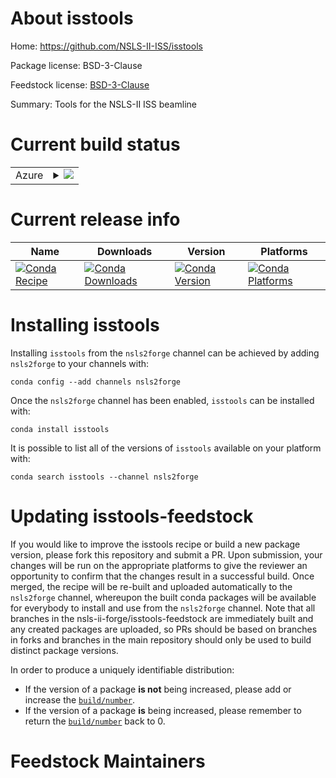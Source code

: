 About isstools
==============

Home: https://github.com/NSLS-II-ISS/isstools

Package license: BSD-3-Clause

Feedstock license: [BSD-3-Clause](https://github.com/nsls-ii-forge/isstools-feedstock/blob/master/LICENSE.txt)

Summary: Tools for the NSLS-II ISS beamline

Current build status
====================


<table>
    
  <tr>
    <td>Azure</td>
    <td>
      <details>
        <summary>
          <a href="https://dev.azure.com/nsls2forge/nsls2forge/_build/latest?definitionId=208&branchName=master">
            <img src="https://dev.azure.com/nsls2forge/nsls2forge/_apis/build/status/isstools-feedstock?branchName=master">
          </a>
        </summary>
        <table>
          <thead><tr><th>Variant</th><th>Status</th></tr></thead>
          <tbody><tr>
              <td>linux_64_python3.7</td>
              <td>
                <a href="https://dev.azure.com/nsls2forge/nsls2forge/_build/latest?definitionId=208&branchName=master">
                  <img src="https://dev.azure.com/nsls2forge/nsls2forge/_apis/build/status/isstools-feedstock?branchName=master&jobName=linux&configuration=linux_64_python3.7" alt="variant">
                </a>
              </td>
            </tr><tr>
              <td>linux_64_python3.8</td>
              <td>
                <a href="https://dev.azure.com/nsls2forge/nsls2forge/_build/latest?definitionId=208&branchName=master">
                  <img src="https://dev.azure.com/nsls2forge/nsls2forge/_apis/build/status/isstools-feedstock?branchName=master&jobName=linux&configuration=linux_64_python3.8" alt="variant">
                </a>
              </td>
            </tr><tr>
              <td>linux_64_python3.9</td>
              <td>
                <a href="https://dev.azure.com/nsls2forge/nsls2forge/_build/latest?definitionId=208&branchName=master">
                  <img src="https://dev.azure.com/nsls2forge/nsls2forge/_apis/build/status/isstools-feedstock?branchName=master&jobName=linux&configuration=linux_64_python3.9" alt="variant">
                </a>
              </td>
            </tr><tr>
              <td>osx_64_python3.7</td>
              <td>
                <a href="https://dev.azure.com/nsls2forge/nsls2forge/_build/latest?definitionId=208&branchName=master">
                  <img src="https://dev.azure.com/nsls2forge/nsls2forge/_apis/build/status/isstools-feedstock?branchName=master&jobName=osx&configuration=osx_64_python3.7" alt="variant">
                </a>
              </td>
            </tr><tr>
              <td>osx_64_python3.8</td>
              <td>
                <a href="https://dev.azure.com/nsls2forge/nsls2forge/_build/latest?definitionId=208&branchName=master">
                  <img src="https://dev.azure.com/nsls2forge/nsls2forge/_apis/build/status/isstools-feedstock?branchName=master&jobName=osx&configuration=osx_64_python3.8" alt="variant">
                </a>
              </td>
            </tr><tr>
              <td>osx_64_python3.9</td>
              <td>
                <a href="https://dev.azure.com/nsls2forge/nsls2forge/_build/latest?definitionId=208&branchName=master">
                  <img src="https://dev.azure.com/nsls2forge/nsls2forge/_apis/build/status/isstools-feedstock?branchName=master&jobName=osx&configuration=osx_64_python3.9" alt="variant">
                </a>
              </td>
            </tr><tr>
              <td>win_64_python3.7</td>
              <td>
                <a href="https://dev.azure.com/nsls2forge/nsls2forge/_build/latest?definitionId=208&branchName=master">
                  <img src="https://dev.azure.com/nsls2forge/nsls2forge/_apis/build/status/isstools-feedstock?branchName=master&jobName=win&configuration=win_64_python3.7" alt="variant">
                </a>
              </td>
            </tr><tr>
              <td>win_64_python3.8</td>
              <td>
                <a href="https://dev.azure.com/nsls2forge/nsls2forge/_build/latest?definitionId=208&branchName=master">
                  <img src="https://dev.azure.com/nsls2forge/nsls2forge/_apis/build/status/isstools-feedstock?branchName=master&jobName=win&configuration=win_64_python3.8" alt="variant">
                </a>
              </td>
            </tr><tr>
              <td>win_64_python3.9</td>
              <td>
                <a href="https://dev.azure.com/nsls2forge/nsls2forge/_build/latest?definitionId=208&branchName=master">
                  <img src="https://dev.azure.com/nsls2forge/nsls2forge/_apis/build/status/isstools-feedstock?branchName=master&jobName=win&configuration=win_64_python3.9" alt="variant">
                </a>
              </td>
            </tr>
          </tbody>
        </table>
      </details>
    </td>
  </tr>
</table>

Current release info
====================

| Name | Downloads | Version | Platforms |
| --- | --- | --- | --- |
| [![Conda Recipe](https://img.shields.io/badge/recipe-isstools-green.svg)](https://anaconda.org/nsls2forge/isstools) | [![Conda Downloads](https://img.shields.io/conda/dn/nsls2forge/isstools.svg)](https://anaconda.org/nsls2forge/isstools) | [![Conda Version](https://img.shields.io/conda/vn/nsls2forge/isstools.svg)](https://anaconda.org/nsls2forge/isstools) | [![Conda Platforms](https://img.shields.io/conda/pn/nsls2forge/isstools.svg)](https://anaconda.org/nsls2forge/isstools) |

Installing isstools
===================

Installing `isstools` from the `nsls2forge` channel can be achieved by adding `nsls2forge` to your channels with:

```
conda config --add channels nsls2forge
```

Once the `nsls2forge` channel has been enabled, `isstools` can be installed with:

```
conda install isstools
```

It is possible to list all of the versions of `isstools` available on your platform with:

```
conda search isstools --channel nsls2forge
```




Updating isstools-feedstock
===========================

If you would like to improve the isstools recipe or build a new
package version, please fork this repository and submit a PR. Upon submission,
your changes will be run on the appropriate platforms to give the reviewer an
opportunity to confirm that the changes result in a successful build. Once
merged, the recipe will be re-built and uploaded automatically to the
`nsls2forge` channel, whereupon the built conda packages will be available for
everybody to install and use from the `nsls2forge` channel.
Note that all branches in the nsls-ii-forge/isstools-feedstock are
immediately built and any created packages are uploaded, so PRs should be based
on branches in forks and branches in the main repository should only be used to
build distinct package versions.

In order to produce a uniquely identifiable distribution:
 * If the version of a package **is not** being increased, please add or increase
   the [``build/number``](https://docs.conda.io/projects/conda-build/en/latest/resources/define-metadata.html#build-number-and-string).
 * If the version of a package **is** being increased, please remember to return
   the [``build/number``](https://docs.conda.io/projects/conda-build/en/latest/resources/define-metadata.html#build-number-and-string)
   back to 0.

Feedstock Maintainers
=====================


